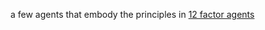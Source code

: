 a few agents that embody the principles in [12 factor agents](https://github.com/humanlayer/12-factor-agents)
